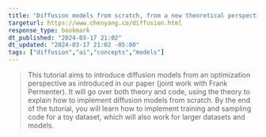 ```yaml
---
title: "Diffusion models from scratch, from a new theoretical perspective"
targeturl: https://www.chenyang.co/diffusion.html
response_type: bookmark
dt_published: "2024-03-17 21:02"
dt_updated: "2024-03-17 21:02 -05:00"
tags: ["diffusion","ai","concepts","models"]
---
```


> This tutorial aims to introduce diffusion models from an optimization perspective as introduced in our paper (joint work with Frank Permenter). It will go over both theory and code, using the theory to explain how to implement diffusion models from scratch. By the end of the tutorial, you will learn how to implement training and sampling code for a toy dataset, which will also work for larger datasets and models.

